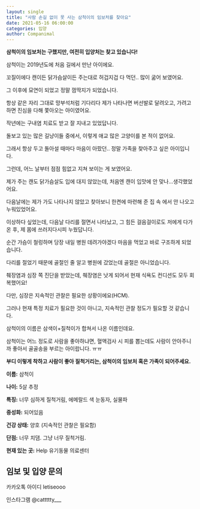 ```yaml
---
layout: single
title: "사람 손길 없이 못 사는 삼척이의 임보처를 찾아요"
date: 2021-05-16 06:00:00
categories: 입양
author: Companimal
---
```


**삼척이의 임보처는 구했지만, 여전히 입양처는 찾고 있습니다!**

삼척이는 2019년도에 처음 길에서 만난 아이에요.

꼬질이에다 캔이든 닭가슴살이든 주는대로 허겁지겁 다 먹던.. 많이 굶어 보였어요.

그 이후에 묘연이 되었고 정말 껌딱지가 되었습니다.

항상 같은 자리 그대로 망부석처럼 기다리다 제가 나타나면 버선발로 달려오고, 가려고 하면 진심을 다해 쫓아오는 아이였어요.

작년에는 구내염 치료도 받고 잘 지내고 있었답니다.

돌보고 있는 많은 길냥이들 중에서, 이렇게 애교 많은 고양이를 본 적이 없어요.

그래서 항상 두고 돌아설 때마다 마음이 아팠던.. 정말 가족을 찾아주고 싶은 아이입니다.

그런데, 어느 날부터 점점 힘없고 지쳐 보이는 게 보였어요.

제가 주는 캔도 닭가슴살도 입에 대지 않았는데, 처음엔 캔이 입맛에 안 맞나...생각했었어요.

다음날에는 제가 가도 나타나지 않았고 찾아보니 한켠에 마련해 준 집 속 에서 안 나오고 누워있었어요.

이상하다 싶었는데, 다음날 다리를 절면서 나타났고, 그 힘든 걸음걸이로도 저에게 다가온 후, 제 몸에 쓰러지다시피 누웠답니다.

순간 가슴이 철렁하며 당장 내일 병원 데려가야겠다 마음을 먹었고 바로 구조하게 되었습니다.

다리를 절었기 때문에 골절인 줄 알고 병원에 갔었는데 골절은 아니었습니다.

췌장염과 심장 쪽 진단을 받았는데, 췌장염은 낫게 되어서 현재 식욕도 컨디션도 모두 회복했어요!

다만, 심장은 지속적인 관찰은 필요한 상황이에요(HCM).

그러나 현재 특정 치료가 필요한 것이 아니고, 지속적인 관찰 정도가 필요할 것 같습니다.

삼척이의 이름은 삼색이+질척이가 합쳐서 나온 이름인데요.

삼척이는 어느 정도로 사람을 좋아하냐면, 혈액검사 시 피를 뽑는데도 사람이 안아주니까 좋아서 골골송을 부르는 아이랍니다. ㅠㅠ

**부디 이렇게 착하고 사람이 좋아 질척거리는, 삼척이의 임보처 혹은 가족이 되어주세요.**

**이름:** 삼척이

**나이:** 5살 추정

**특징:** 너무 심하게 질척거림, 에메랄드 색 눈동자, 실물파

**중성화:** 되어있음

**건강 상태:** 양호 (지속적인 관찰은 필요함)

**단점:** 너무 치댐. 그냥 너무 질척거림.

**현재 있는 곳:** Help 유기동물 의료센터

## 임보 및 입양 문의

카카오톡 아이디 letiseooo

인스타그램 @cattttty\_\_\_
